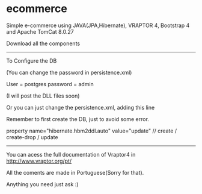 # ecommerce

Simple e-commerce using JAVA(JPA,Hibernate), VRAPTOR 4, Bootstrap 4 and Apache TomCat 8.0.27

Download all the components 

_______________________________________________

To Configure the DB 

(You can change the password in persistence.xml) 

User = postgres
password = admin 

(I will post the DLL files soon) 

Or you can just change the persistence.xml, adding this line 


 Remember to first create the DB, just to avoid some error. 


property name="hibernate.hbm2ddl.auto" value="update" // create / create-drop / update




___________________________________________

You can acess the full documentation of Vraptor4 in http://www.vraptor.org/pt/

All the coments are made in Portuguese(Sorry for that). 


Anything you need just ask :) 


